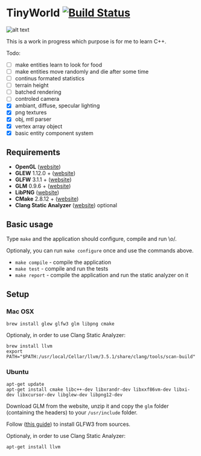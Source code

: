 # TinyWorld [![Build Status](https://travis-ci.org/xpac27/TinyWorld.svg?branch=master)](https://travis-ci.org/xpac27/TinyWorld)

![alt text](https://github.com/xpac27/TinyWorld/raw/master/screenshots/Screen-Shot-2015-05-13-at-21.39.08.png)

This is a work in progress which purpose is for me to learn C++.

Todo:
- [ ] make entities learn to look for food
- [ ] make entities move randomly and die after some time
- [ ] continus formated statistics
- [ ] terrain height
- [ ] batched rendering
- [ ] controled camera
- [x] ambiant, diffuse, specular lighting
- [x] png textures
- [x] obj, mtl parser
- [x] vertex array object
- [x] basic entity component system

## Requirements

* **OpenGL** ([website](https://www.opengl.org/))
* **GLEW** 1.12.0 + ([website](http://glew.sourceforge.net/))
* **GLFW** 3.1.1 + ([website](glfw.org/index.html))
* **GLM** 0.9.6 + ([website](glm.g-truc.net))
* **LibPNG** ([website](http://www.libpng.org/pub/png/libpng.html))
* **CMake** 2.8.12 + ([website](http://www.cmake.org/))
* **Clang Static Analyzer** ([website](http://clang-analyzer.llvm.org/index.html)) optional

## Basic usage

Type `make` and the application should configure, compile and run \o/.

Optionaly, you can run `make configure` once and use the commands above.

- `make compile` - compile the application
- `make test` - compile and run the tests
- `make report` - compile the application and run the static analyzer on it

## Setup

### Mac OSX

    brew install glew glfw3 glm libpng cmake

Optionaly, in order to use Clang Static Analyzer:

    brew install llvm
    export PATH="$PATH:/usr/local/Cellar/llvm/3.5.1/share/clang/tools/scan-build"

### Ubuntu

    apt-get update
    apt-get install cmake libc++-dev libxrandr-dev libxxf86vm-dev libxi-dev libxcursor-dev libglew-dev libpng12-dev

Download GLM from the website, unzip it and copy the `glm` folder (containing the headers) to your `/usr/include` folder.

Follow ([this guide](http://www.glfw.org/docs/latest/compile.html)) to install GLFW3 from sources.

Optionaly, in order to use Clang Static Analyzer:

    apt-get install llvm
